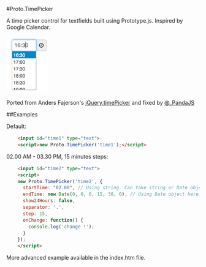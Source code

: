 #Proto.TimePicker

A time picker control for textfields built using Prototype.js. Inspired by Google Calendar.

![Timepicker](img.png)

Ported from Anders Fajerson's [jQuery.timePicker](http://github.com/perifer/timePicker/network) and fixed by [@_PandaJS](https://twitter.com/_PandaJS)

##Examples

Default:

```html
	<input id="time1" type="text">
    <script>new Proto.TimePicker('time1');</script>
```

02.00 AM - 03.30 PM, 15 minutes steps:

```html
	<input id="time2" type="text">
	<script>
    new Proto.TimePicker('time2', {
      startTime: "02.00", // Using string. Can take string or Date object.
      endTime: new Date(0, 0, 0, 15, 30, 0), // Using Date object here.
      show24Hours: false,
      separator: '.',
      step: 15,
      onChange: function() {
        console.log('change !');
      }
    });
	</script>
```

More advanced example available in the index.htm file.